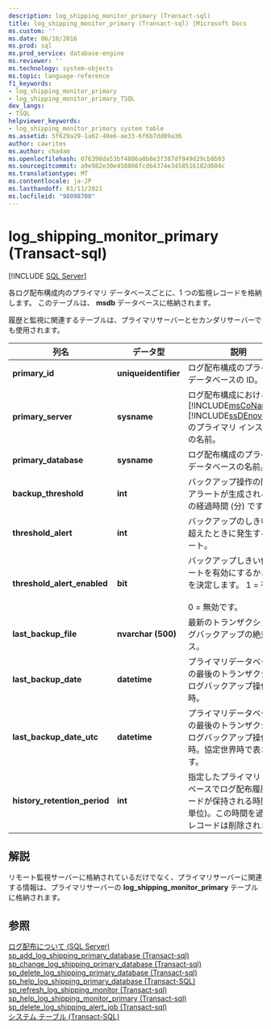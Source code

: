```yaml
---
description: log_shipping_monitor_primary (Transact-sql)
title: log_shipping_monitor_primary (Transact-sql) |Microsoft Docs
ms.custom: ''
ms.date: 06/10/2016
ms.prod: sql
ms.prod_service: database-engine
ms.reviewer: ''
ms.technology: system-objects
ms.topic: language-reference
f1_keywords:
- log_shipping_monitor_primary
- log_shipping_monitor_primary_TSQL
dev_langs:
- TSQL
helpviewer_keywords:
- log_shipping_monitor_primary system table
ms.assetid: 5f629a29-1a62-40e6-ae33-6f6b7dd09a36
author: cawrites
ms.author: chadam
ms.openlocfilehash: 076398da53bf4886a0b8e3f387df949d29cb8b03
ms.sourcegitcommit: a9e982e30e458866fcd64374e3458516182d604c
ms.translationtype: MT
ms.contentlocale: ja-JP
ms.lasthandoff: 01/11/2021
ms.locfileid: "98098700"
---
```

# <a name="log_shipping_monitor_primary-transact-sql"></a>log_shipping_monitor_primary (Transact-sql)
[!INCLUDE [SQL Server](../../includes/applies-to-version/sqlserver.md)]

  各ログ配布構成内のプライマリ データベースごとに、1 つの監視レコードを格納します。 このテーブルは、 **msdb** データベースに格納されます。  
  
 履歴と監視に関連するテーブルは、プライマリサーバーとセカンダリサーバーでも使用されます。   
  
|列名|データ型|説明|  
|-----------------|---------------|-----------------|  
|**primary_id**|**uniqueidentifier**|ログ配布構成のプライマリデータベースの ID。|  
|**primary_server**|**sysname**|ログ配布構成における [!INCLUDE[msCoName](../../includes/msconame-md.md)] [!INCLUDE[ssDEnoversion](../../includes/ssdenoversion-md.md)]のプライマリ インスタンスの名前。|  
|**primary_database**|**sysname**|ログ配布構成のプライマリデータベースの名前。|  
|**backup_threshold**|**int**|バックアップ操作の間に、アラートが生成されるまでの経過時間 (分) です。|  
|**threshold_alert**|**int**|バックアップのしきい値を超えたときに発生するアラート。|  
|**threshold_alert_enabled**|**bit**|バックアップしきい値アラートを有効にするかどうかを決定します。 1 = 有効。<br /><br /> 0 = 無効です。|  
|**last_backup_file**|**nvarchar (500)**|最新のトランザクションログバックアップの絶対パス。|  
|**last_backup_date**|**datetime**|プライマリデータベースでの最後のトランザクションログバックアップ操作の日時。|  
|**last_backup_date_utc**|**datetime**|プライマリデータベースでの最後のトランザクションログバックアップ操作の日時。協定世界時で表されます。|  
|**history_retention_period**|**int**|指定したプライマリ データベースでログ配布履歴レコードが保持される時間 (分単位)。この時間を過ぎるとレコードは削除されます。|  
  
## <a name="remarks"></a>解説  
 リモート監視サーバーに格納されているだけでなく、プライマリサーバーに関連する情報は、プライマリサーバーの **log_shipping_monitor_primary** テーブルに格納されます。  
  
## <a name="see-also"></a>参照  
 [ログ配布について &#40;SQL Server&#41;](../../database-engine/log-shipping/about-log-shipping-sql-server.md)   
 [sp_add_log_shipping_primary_database &#40;Transact-sql&#41;](../../relational-databases/system-stored-procedures/sp-add-log-shipping-primary-database-transact-sql.md)   
 [sp_change_log_shipping_primary_database &#40;Transact-sql&#41;](../../relational-databases/system-stored-procedures/sp-change-log-shipping-primary-database-transact-sql.md)   
 [sp_delete_log_shipping_primary_database &#40;Transact-sql&#41;](../../relational-databases/system-stored-procedures/sp-delete-log-shipping-primary-database-transact-sql.md)   
 [sp_help_log_shipping_primary_database &#40;Transact-SQL&#41;](../../relational-databases/system-stored-procedures/sp-help-log-shipping-primary-database-transact-sql.md)   
 [sp_refresh_log_shipping_monitor &#40;Transact-sql&#41;](../../relational-databases/system-stored-procedures/sp-refresh-log-shipping-monitor-transact-sql.md)   
 [sp_help_log_shipping_monitor_primary &#40;Transact-sql&#41;](../../relational-databases/system-stored-procedures/sp-help-log-shipping-monitor-primary-transact-sql.md)   
 [sp_delete_log_shipping_alert_job &#40;Transact-sql&#41;](../../relational-databases/system-stored-procedures/sp-delete-log-shipping-alert-job-transact-sql.md)   
 [システム テーブル &#40;Transact-SQL&#41;](../../relational-databases/system-tables/system-tables-transact-sql.md)  
  
  
